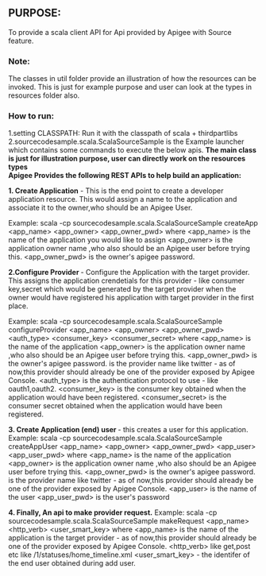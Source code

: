 <h2>PURPOSE:</h2>
To provide a scala client API for Api provided by Apigee with Source feature.

<h3>Note:</h3>
The classes in util folder provide an illustration of how the resources can be invoked.
This is just for example purpose and user can look at the types in resources folder also.


<h3>How to run: </h3>
1.setting CLASSPATH: Run it with the classpath of scala + thirdpartlibs
2.sourcecodesample.scala.ScalaSourceSample is the Example launcher which contains some commands to execute the below apis.
<b>The main class is just for illustration purpose, user can directly work on the resources types </b>

<br/>
<b>Apigee Provides the following REST APIs to help build an application:</b>

<b>1. Create Application</b> - This is the end point to create a developer application resource.
This would assign a name to the application and associate it to the owner,who should be an
Apigee User.

Example: scala -cp <classpath> sourcecodesample.scala.ScalaSourceSample createApp <app_name> <app_owner> <app_owner_pwd>
where <app_name> is the name of the application you would like to assign
      <app_owner> is the application owner name ,who also should be an Apigee user before trying this.
	  <app_owner_pwd> is the owner's apigee password.
	  
<b>2.Configure Provider </b> -  Configure the Application with the target provider. This assigns the application 
crendetials for this provider - like consumer key,secret which would be generated by the target provider when the owner 
would have registered his application with target provider in the first place.

Example: scala -cp <classpath>  sourcecodesample.scala.ScalaSourceSample configureProvider <app_name> <app_owner> <app_owner_pwd> <provider> <auth_type> <consumer_key> <consumer_secret>
where <app_name> is the name of the application 
      <app_owner> is the application owner name ,who also should be an Apigee user before trying this.
	  <app_owner_pwd> is the owner's apigee password.
	  <provider> is the provider name like twitter - as of now,this provider should already be one of the provider exposed by Apigee Console.
	  <auth_type> is the authentication protocol to use - like oauth1,oauth2.
	  <consumer_key> is the consumer key obtained when the application would have been registered. 
	  <consumer_secret> is the consumer secret obtained when the application would have been registered.
	  
<b>3. Create Application (end) user </b> - this creates a user for this application. 	  
Example: scala -cp <classpath> sourcecodesample.scala.ScalaSourceSample createAppUser <app_name> <app_owner> <app_owner_pwd>  <provider>  <app_user> <app_user_pwd>
where <app_name> is the name of the application 
      <app_owner> is the application owner name ,who also should be an Apigee user before trying this.
	  <app_owner_pwd> is the owner's apigee password.
	  <provider> is the provider name like twitter - as of now,this provider should already be one of the provider exposed by Apigee Console.
	  <app_user> is the name of the user 
	  <app_user_pwd> is the user's password

<b>4. Finally, An api to make provider request.</b>
Example: scala -cp <classpath> sourcecodesample.scala.ScalaSourceSample makeRequest <app_name>  <provider> <http_verb> <path> <user_smart_key>
where <app_name> is the name of the application 
	   <provider> is the target provider -  as of now,this provider should already be one of the provider exposed by Apigee Console.
	   <http_verb> like get,post etc
	   <path> like /1/statuses/home_timeline.xml
	   <user_smart_key> - the identifer of the end user obtained during add user.



